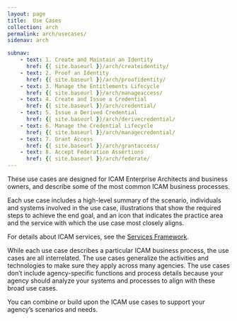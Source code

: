 ```yaml
---
layout: page
title:  Use Cases
collection: arch
permalink: arch/usecases/
sidenav: arch

subnav:
    - text: 1. Create and Maintain an Identity
      href: {{ site.baseurl }}/arch/createidentity/
    - text: 2. Proof an Identity
      href: {{ site.baseurl }}/arch/proofidentity/
    - text: 3. Manage the Entitlements Lifecycle
      href: {{ site.baseurl }}/arch/manageaccess/
    - text: 4. Create and Issue a Credential
      href: {{ site.baseurl }}/arch/credential/
    - text: 5. Issue a Derived Credential
      href: {{ site.baseurl }}/arch/derivecredential/
    - text: 6. Manage the Credential Lifecycle
      href: {{ site.baseurl }}/arch/managecredential/
    - text: 7. Grant Access
      href: {{ site.baseurl }}/arch/grantaccess/
    - text: 8. Accept Federation Assertions
      href: {{ site.baseurl }}/arch/federate/
---
```


These use cases are designed for ICAM Enterprise Architects and business owners, and describe some of the most common ICAM business processes.

Each use case includes a high-level summary of the scenario, individuals and systems involved in the use case, illustrations that show the required steps to achieve the end goal, and an icon that indicates the practice area and the service with which the use case most closely aligns.

For details about ICAM services, see the [Services Framework](../services).

While each use case describes a particular ICAM business process, the use cases are all interrelated. The use cases generalize the activities and technologies to make sure they apply across many agencies. The use cases don’t include agency-specific functions and process details because your agency should analyze your systems and processes to align with these broad use cases.

You can combine or build upon the ICAM use cases to support your agency’s scenarios and needs.
